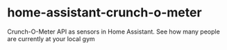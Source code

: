 # home-assistant-crunch-o-meter
Crunch-O-Meter API as sensors in Home Assistant. See how many people are currently at your local gym
